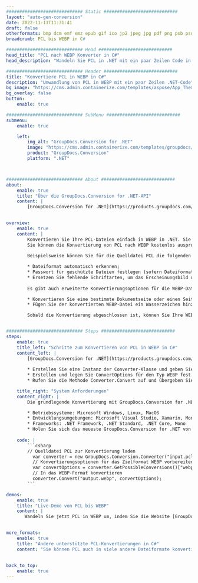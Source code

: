 ```yaml
---
############################# Static ############################
layout: "auto-gen-conversion"
date: 2022-11-11T11:31:41
draft: false
otherformats: bmp dcm emf emz epub gif ico jp2 jpeg jpg pdf png psb psd svg svgz tex tga tif tiff webp wmf wmz xps
breadcrumb: PCL bis WEBP in C#

############################# Head ############################
head_title: "PCL nach WEBP Konverter in C#"
head_description: "Wandeln Sie PCL in .NET mit ein paar Zeilen Code in WEBP um. Verwenden Sie die GroupDocs Document Conversion API, um über 160 Dateiformate zu konvertieren."

############################# Header ############################
title: "Konvertiere PCL in WEBP in C#"
description: "Umwandlung von PCL in WEBP mit ein paar Zeilen .NET-Code"
bg_image: "https://cms.admin.containerize.com/templates/aspose/App_Themes/V3/images/bg/header1.png"
bg_overlay: false
button:
    enable: true

############################# SubMenu ############################
submenu:
    enable: true

    left:
        img_alt: "GroupDocs.Conversion for .NET"
        image: "https://cms.admin.containerize.com/templates/groupdocs/images/product-logos/90x90-noborder/groupdocs-conversion-net.png"
        product: "GroupDocs.Conversion"
        platform: ".NET"



############################# About ############################
about:
    enable: true
    title: "Über die GroupDocs.Conversion for .NET-API"
    content: |
        [GroupDocs.Conversion for .NET](https://products.groupdocs.com/conversion/net/) kann verwendet werden, um Microsoft Word, Excel, PowerPoint, PDF, Visio und andere Formate zu konvertieren. GroupDocs.Conversion ist eine eigenständige API, die sich für Backend- und interne Systeme eignet, bei denen eine hohe Leistung erforderlich ist. Es ist unabhängig von Software wie Microsoft oder Open Office.
    

overview:
    enable: true
    content: |
        Konvertieren Sie Ihre PCL-Dateien einfach in WEBP in .NET. Sie können nur ein paar C#-Codezeilen auf jeder Plattform Ihrer Wahl verwenden, z. B. Windows, Linux, macOS.
        Sie können die Konvertierung von PCL nach WEBP kostenlos ausprobieren und die Qualität der Konvertierungsergebnisse bewerten. Neben einfachen Dateikonvertierungsszenarien können Sie erweiterte Optionen zum Laden der Quelldatei PCL und zum Speichern des Ausgabeergebnisses WEBP ausprobieren. 
        
        Beispielsweise können Sie für die Quelldatei PCL die folgenden Ladeoptionen verwenden:

        * Dateiformat automatisch erkennen;
        * Passwort für geschützte Dateien festlegen (sofern Dateiformat dies unterstützt);
        * Ersetzen Sie fehlende Schriftarten, um das Erscheinungsbild des Dokuments beizubehalten.
        
        Es gibt auch erweiterte Konvertierungsoptionen für die WEBP-Datei:

        * Konvertieren Sie eine bestimmte Dokumentseite oder einen Seitenbereich;
        * Fügen Sie der konvertierten WEBP-Datei ein Wasserzeichen hinzu und vieles mehr.

        Sobald die Konvertierung abgeschlossen ist, können Sie Ihre WEBP-Datei im lokalen Dateipfad oder auf einem Speicher von Drittanbietern wie FTP, Amazon S3, Google Drive, Dropbox usw. speichern. Bitte beachten Sie, dass Sie PCL in WEBP muss keine zusätzliche Software installiert werden - wie MS Office, Open Office, Adobe Acrobat Reader etc.


############################# Steps ############################
steps:
    enable: true
    title_left: "Schritte zum Konvertieren von PCL in WEBP in C#"
    content_left: |
        [GroupDocs.Conversion for .NET](https://products.groupdocs.com/conversion/net/) erleichtert Entwicklern das Konvertieren einer PCL-Datei in WEBP mit wenigen Codezeilen.
        
        * Erstellen Sie eine Instanz der Converter-Klasse und geben Sie die Datei PCL mit dem vollständigen Pfad an
        * Erstellen und legen Sie ConvertOptions für den Typ WEBP fest.
        * Rufen Sie die Methode Converter.Convert auf und übergeben Sie den vollständigen Pfad und das Format (WEBP) als Parameter

    title_right: "System Anforderungen"
    content_right: |
        Die grundlegende Konvertierung mit GroupDocs.Conversion for .NET kann in nur wenigen einfachen Schritten durchgeführt werden. Unsere APIs werden auf allen wichtigen Plattformen und Betriebssystemen unterstützt. Stellen Sie vor dem Ausführen des folgenden Codes sicher, dass die folgenden Voraussetzungen auf Ihrem System installiert sind.

        * Betriebssysteme: Microsoft Windows, Linux, MacOS
        * Entwicklungsumgebungen: Microsoft Visual Studio, Xamarin, MonoDevelop
        * Frameworks: .NET Framework, .NET Standard, .NET Core, Mono
        * Holen Sie sich das neueste GroupDocs.Conversion for .NET von [Nuget](https://www.nuget.org/packages/groupdocs.conversion)
         
    code: |
        ```csharp    
        // Quelldatei PCL zur Konvertierung laden
          var converter = new GroupDocs.Conversion.Converter("input.pcl");
          // Konvertierungsoptionen für das Zielformat WEBP vorbereiten
          var convertOptions = converter.GetPossibleConversions()["webp"].ConvertOptions;
          // In das WEBP-Format konvertieren
          converter.Convert("output.webp", convertOptions);
        ```

demos:
    enable: true
    title: "Live-Demo von PCL bis WEBP"
    content: |
       Wandeln Sie jetzt PCL in WEBP um, indem Sie die Website [GroupDocs.Conversion App](https://products.groupdocs.app/conversion/family) besuchen. Die Online-Demo hat die folgenden Vorteile
          

more_formats:
    enable: true
    title: "Andere unterstützte PCL-Konvertierungen in C#"
    content: "Sie können PCL auch in viele andere Dateiformate konvertieren. Bitte sehen Sie sich die Liste unten an."
       
       
back_to_top:
    enable: true
---
```

